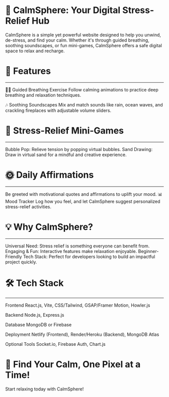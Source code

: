 # 🌿 CalmSphere: Your Digital Stress-Relief Hub
CalmSphere is a simple yet powerful website designed to help you unwind, de-stress, and find your calm. Whether it's through guided breathing, soothing soundscapes, or fun mini-games, CalmSphere offers a safe digital space to relax and recharge.

# 🚀 Features
---
🧘‍♂️ Guided Breathing Exercise
Follow calming animations to practice deep breathing and relaxation techniques.

🎶 Soothing Soundscapes
Mix and match sounds like rain, ocean waves, and crackling fireplaces with adjustable volume sliders.
# 🎈 Stress-Relief Mini-Games
---
Bubble Pop: Relieve tension by popping virtual bubbles.
Sand Drawing: Draw in virtual sand for a mindful and creative experience.
# 🌞 Daily Affirmations
--- 
Be greeted with motivational quotes and affirmations to uplift your mood.
📊 Mood Tracker
Log how you feel, and let CalmSphere suggest personalized stress-relief activities.
# 💡 Why CalmSphere?
---
Universal Need: Stress relief is something everyone can benefit from.
Engaging & Fun: Interactive features make relaxation enjoyable.
Beginner-Friendly Tech Stack: Perfect for developers looking to build an impactful project quickly.
# 🛠️ Tech Stack
---
Frontend React.js, Vite, CSS/Tailwind, GSAP/Framer Motion, Howler.js

Backend Node.js, Express.js

Database MongoDB or Firebase

Deployment Netlify (Frontend), Render/Heroku (Backend), MongoDB Atlas

Optional Tools Socket.io, Firebase Auth, Chart.js

# 🌌 Find Your Calm, One Pixel at a Time!
Start relaxing today with CalmSphere!
